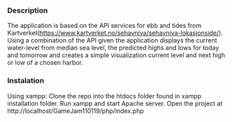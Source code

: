 ### Description
The application is based on the API services for ebb and tides from Kartverket(https://www.kartverket.no/sehavniva/sehavniva-lokasjonside/). Using a combination of the API given the application displays the current water-level from median sea level, the predicted highs and lows for today and tomorrow and creates a simple visualization current level and next high or low of a chosen harbor. 

### Instalation
Using xampp: Clone the repo into the htdocs folder found in xampp installation folder. Run xampp and start Apache server. Open the project at http://localhost/GameJam110119/php/index.php  
